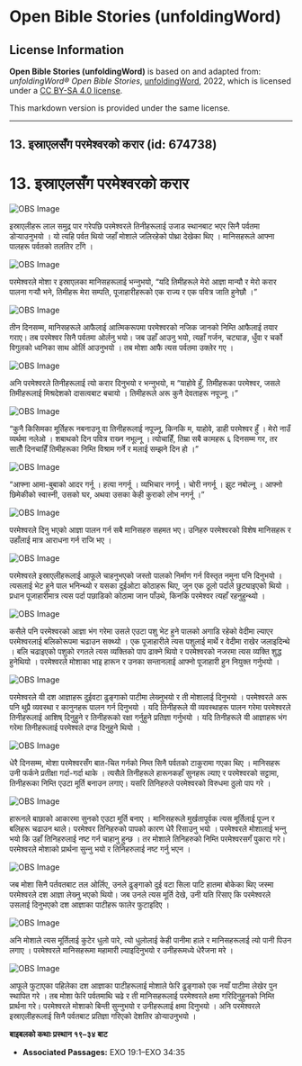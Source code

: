 # Open Bible Stories (unfoldingWord)

## License Information

**Open Bible Stories (unfoldingWord)** is based on and adapted from: _unfoldingWord® Open Bible Stories_, [unfoldingWord](https://unfoldingword.org/utw), 2022, which is licensed under a [CC BY-SA 4.0 license](https://creativecommons.org/licenses/by-sa/4.0/legalcode.en).

This markdown version is provided under the same license.



--------------------------------

## 13. इस्राएलसँग परमेश्‍वरको करार (id: 674738)

13\. इस्राएलसँग परमेश्‍वरको करार
================================

![OBS Image](https://cdn.door43.org/obs/jpg/360px/obs-en-13-01.jpg)

इस्राएलीहरू लाल समुद्र पार गरेपछि परमेश्‍वरले तिनीहरूलाई उजाड स्थानबाट भएर सिनै पर्वतमा डोर्‍याउनुभयो । यो त्यहि पर्वत थियो जहाँ मोशाले जलिरहेको पोथ्रा देखेका थिए । मानिसहरूले आफ्ना पालहरू पर्वतको तलतिर टाँगे ।

![OBS Image](https://cdn.door43.org/obs/jpg/360px/obs-en-13-02.jpg)

परमेश्‍वरले मोशा र इस्राएलका मानिसहरूलाई भन्‍नुभयो, “यदि तिमीहरूले मेरो आज्ञा मान्यौ र मेरो करार पालना गर्‍यौ भने, तिमीहरू मेरा सम्पति, पूजाहारीहरूको एक राज्य र एक पवित्र जाति हुनेछौ ।”

![OBS Image](https://cdn.door43.org/obs/jpg/360px/obs-en-13-03.jpg)

तीन दिनसम्‍म, मानिसहरूले आफैलाई आत्मिकरूपमा परमेश्‍वरको नजिक जानको निम्ति आफैलाई तयार गराए। तब परमेश्‍वर सिनै पर्वतमा ओर्लनु भयो। जब उहाँ आउनु भयो, त्यहाँ गर्जन, चट्याङ, धुँवा र चर्को विगुलको ध्वनिका साथ ओर्लि आउनुभयो । तब मोशा आफै त्यस पर्वतमा उक्‍लेर गए ।

![OBS Image](https://cdn.door43.org/obs/jpg/360px/obs-en-13-04.jpg)

अनि परमेश्‍वरले तिनीहरूलाई त्यो करार दिनुभयो र भन्‍नुभयो, म “याहोवे हुँ, तिमीहरूका परमेश्‍वर, जसले तिमीहरूलाई मिश्रदेशको दासत्वबाट बचायो । तिमीहरूले अरू कुनै देवताहरू नपूज्‍नू ।”

![OBS Image](https://cdn.door43.org/obs/jpg/360px/obs-en-13-05.jpg)

“कुनै किसिमका मूर्तिहरू नबनाउनू वा तिनीहरूलाई नपूज्‍नू, किनकि म, याहोवे, डाही परमेश्‍वर हुँ । मेरो नाउँ व्यर्थमा नलेओ । शबाथको दिन पवित्र राख्‍न नभूल्नू । त्योचाहिँ, तिम्रा सबै कामहरू ६ दिनसम्म गर, तर सातौँ दिनचाहिँ तिमीहरूका निम्ति विश्राम गर्ने र मलाई सम्झने दिन हो ।”

![OBS Image](https://cdn.door43.org/obs/jpg/360px/obs-en-13-06.jpg)

“आफ्ना आमा\-बुबाको आदर गर्नू । हत्या नगर्नू । व्यभिचार नगर्नू । चोरी नगर्नू । झुट नबोल्नू । आफ्नो छिमेकीको स्वास्‍नी, उसको घर, अथवा उसका केही कुराको लोभ नगर्नू ।”

![OBS Image](https://cdn.door43.org/obs/jpg/360px/obs-en-13-07.jpg)

परमेश्‍वरले दिनु भएको आज्ञा पालन गर्न सबै मानिसहरु सहमत भए। उनिहरु परमेश्‍वरको विशेष मानिसहरू र उहाँलाई मात्र आराधना गर्न राजि भए ।

![OBS Image](https://cdn.door43.org/obs/jpg/360px/obs-en-13-08.jpg)

परमेश्‍वरले इस्राएलीहरूलाई आफूले चाहनुभएको जस्तो पालको निर्माण गर्न विस्तृत नमुना पनि दिनुभयो । त्यसलाई भेट हुने पाल भनिन्थ्यो र यसका दुईओटा कोठाहरू थिए, जुन एक ठूलो पर्दाले छुट्याइएको थियो । प्रधान पूजाहारीमात्र त्यस पर्दा पछाडिको कोठामा जान पाँउथे, किनकि परमेश्‍वर त्यहाँ रहनुहुन्थ्यो ।

![OBS Image](https://cdn.door43.org/obs/jpg/360px/obs-en-13-09.jpg)

कसैले पनि परमेश्‍वरको आज्ञा भंग गरेमा उसले एउटा पशु भेट हुने पालको अगाडि रहेको वेदीमा ल्याएर परमेश्‍वरलाई बलिकोरूपमा चढाउन सक्थ्यो । एक पूजाहारीले त्यस पशुलाई मार्थे र वेदीमा राखेर जलाइदिन्थे । बलि चढाइएको पशुको रगतले त्यस व्यक्तिको पाप ढाक्ने थियो र परमेश्‍वरको नजरमा त्यस व्यक्ति शुद्ध हुनेथियो । परमेश्‍वरले मोशाका भाइ हारून र उनका सन्तानलाई आफ्नो पूजाहारी हुन नियुक्त गर्नुभयो ।

![OBS Image](https://cdn.door43.org/obs/jpg/360px/obs-en-13-10.jpg)

परमेश्‍वरले यी दश आज्ञाहरू दुईवटा ढुङ्गाको पाटीमा लेख्‍नुभयो र ती मोशालाई दिनुभयो । परमेश्‍वरले अरू पनि थुप्रै व्यवस्था र कानुनहरू पालन गर्न दिनुभयो । यदि तिनीहरूले यी व्यवस्थाहरू पालन गरेमा परमेश्‍वरले तिनीहरूलाई आशिष् दिनुहुने र तिनीहरूको रक्षा गर्नुहुने प्रतिज्ञा गर्नुभयो । यदि तिनीहरूले यी आज्ञाहरू भंग गरेमा तिनीहरूलाई परमेश्‍वले दण्ड दिनुहुने थियो ।

![OBS Image](https://cdn.door43.org/obs/jpg/360px/obs-en-13-11.jpg)

धेरै दिनसम्म, मोशा परमेश्‍वरसँग बात\-चित गर्नको निम्त सिनै पर्वतको टाकुरामा गएका थिए । मानिसहरू उनी फर्कने प्रतीक्षा गर्दा\-गर्दा थाके । त्यसैले तिनीहरूले हारूनकहाँ सुनहरू ल्याए र परमेश्‍वरको सट्टामा, तिनीहरूका निम्ति एउटा मूर्ति बनाउन लगाए। यसरि तिनिहरुले परमेश्‍वरको विरुधमा ठुलो पाप गरे ।

![OBS Image](https://cdn.door43.org/obs/jpg/360px/obs-en-13-12.jpg)

हारूनले बाछाको आकारमा सुनको एउटा मूर्ति बनाए । मानिसहरूले मुर्खतापूर्वक त्यस मूर्तिलाई पूज्‍न र बलिहरू चढाउन थाले। परमेश्‍वर तिनिहरुको पापको कारण धेरै रिसाउनु भयो । परमेश्‍वरले मोशालाई भन्‍नु भयो कि उहाँ तिनिहरुलाई नष्‍ट गर्न चाहानु हुन्‍छ । तर मोशाले तिनिहरुको निम्ति परमेश्‍वरसगँ पुकारा गरे। परमेश्‍वरले मोशाको प्रार्थना सुन्‍नु भयो र तिनिहरुलाई नष्‍ट गर्नु भएन ।

![OBS Image](https://cdn.door43.org/obs/jpg/360px/obs-en-13-13.jpg)

जब मोशा सिनै पर्तवतबाट तल ओर्लिए, उनले ढुङ्गाको दुई वटा सिला पाटि हातमा बोकेका थिए जस्‍मा परमेश्‍वरले दश आज्ञा लेख्‍नु भएको थियो। जब उनले त्यस मूर्ति देखे, उनी यति रिसाए कि परमेश्‍वरले उसलाई दिनुभएको दश आज्ञाका पाटीहरू फालेर फुटाइदिए ।

![OBS Image](https://cdn.door43.org/obs/jpg/360px/obs-en-13-14.jpg)

अनि मोशाले त्यस मूर्तिलाई कुटेर धुलो पारे, त्यो धुलोलाई केही पानीमा हाले र मानिसहरूलाई त्यो पानी पिउन लगाए । परमेश्‍वरले मानिसहरूमा महामारी ल्याइदिनुभयो र उनीहरूमध्ये धेरैजना मरे ।

![OBS Image](https://cdn.door43.org/obs/jpg/360px/obs-en-13-15.jpg)

आफूले फुटाएका पहिलेका दश आज्ञाका पाटीहरूलाई मोशाले फेरि ढुङ्गाको एक नयाँ पाटीमा लेखेर पुन स्थापित गरे । तब मोशा फेरि पर्वतमाथि चढे र ती मानिसहरूलाई परमेश्‍वरले क्षमा गरिदिनुहुनको निम्ति प्रार्थना गरे। परमेश्‍वरले मोशाको बिन्ती सुन्‍नुभयो र उनीहरूलाई क्षमा दिनुभयो । अनि परमेश्‍वरले इस्राएलीहरूलाई सिनै पर्वतबाट प्रतिज्ञा गरिएको देशतिर डोर्‍याउनुभयो ।

**बाइबलको कथाः प्रस्थान १९–३४ बाट**

* **Associated Passages:** EXO 19:1–EXO 34:35


